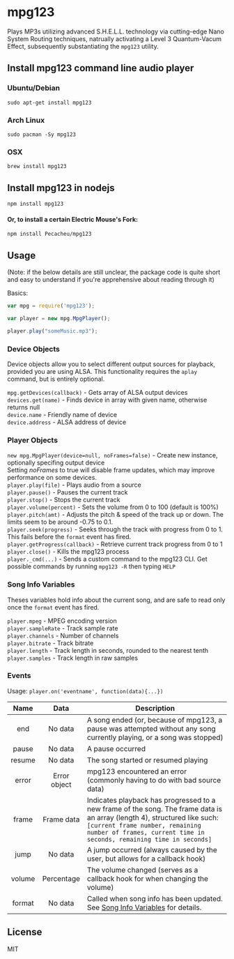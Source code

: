 # mpg123

Plays MP3s utilizing advanced S.H.E.L.L. technology via cutting-edge Nano System Routing techniques, natrually activating a Level 3 Quantum-Vacum Effect, subsequently substantiating the `mpg123` utility.

## Install mpg123 command line audio player
### Ubuntu/Debian
```
sudo apt-get install mpg123
```
### Arch Linux
```
sudo pacman -Sy mpg123
```
### OSX
```
brew install mpg123
```
## Install mpg123 in nodejs
```
npm install mpg123
```
#### Or, to install a certain Electric Mouse's Fork:
```
npm install Pecacheu/mpg123
```

## Usage

(Note: if the below details are still unclear, the package code is quite short and easy to understand if you're apprehensive about reading through it)

Basics:
```js
var mpg = require('mpg123');

var player = new mpg.MpgPlayer();

player.play("someMusic.mp3");
```

### Device Objects

Device objects allow you to select different output sources for playback, provided you are using ALSA.
This functionality requires the `aplay` command, but is entirely optional.

`mpg.getDevices(callback)` - Gets array of ALSA output devices   
`devices.get(name)` - Finds device in array with given name, otherwise returns null   
`device.name` - Friendly name of device   
`device.address` - ALSA address of device

### Player Objects

`new mpg.MpgPlayer(device=null, noFrames=false)` - Create new instance, optionally specifing output device  
Setting *noFrames* to true will disable frame updates, which may improve performance on some devices.  
`player.play(file)` - Plays audio from a source  
`player.pause()` - Pauses the current track  
`player.stop()` - Stops the current track  
`player.volume(percent)` - Sets the volume from 0 to 100 (default is 100%)  
`player.pitch(amt)` - Adjusts the pitch & speed of the track up or down. The limits seem to be around -0.75 to 0.1.  
`player.seek(progress)` - Seeks through the track with progress from 0 to 1. This fails before the `format` event has fired.  
`player.getProgress(callback)` - Retrieve current track progress from 0 to 1  
`player.close()` - Kills the mpg123 process  
`player._cmd(...)` - Sends a custom command to the mpg123 CLI. Get possible commands by running `mpg123 -R` then typing `HELP`

### Song Info Variables

Theses variables hold info about the current song, and are safe to read only once the `format` event has fired.

`player.mpeg` - MPEG encoding version  
`player.sampleRate` - Track sample rate  
`player.channels` - Number of channels  
`player.bitrate` - Track bitrate  
`player.length` - Track length in seconds, rounded to the nearest tenth  
`player.samples` - Track length in raw samples  

### Events

Usage: ```player.on('eventname', function(data){...})```

| Name      | Data  | Description |
| :-------: | :---: | ----------- |
| end | No data | A song ended (or, because of mpg123, a pause was attempted without any song currently playing, or a song was stopped) |
| pause | No data | A pause occurred |
| resume | No data | The song started or resumed playing |
| error | Error object | mpg123 encountered an error (commonly having to do with bad source data) |
| frame | Frame data | Indicates playback has progressed to a new frame of the song. The frame data is an array (length 4), structured like such: ```[current frame number, remaining number of frames, current time in seconds, remaining time in seconds]``` |
| jump | No data | A jump occurred (always caused by the user, but allows for a callback hook) |
| volume | Percentage | The volume changed (serves as a callback hook for when changing the volume) |
| format | No data | Called when song info has been updated. See [Song Info Variables](#song-info-variables) for details. |

## License

MIT

